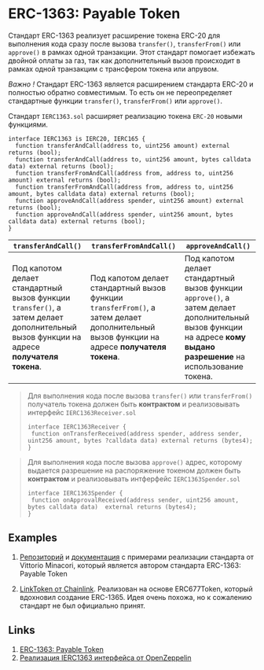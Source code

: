 # ERC-1363: Payable Token

Cтандарт ERC-1363 реализует расширение токена ERC-20 для выполнения кода сразу после вызова ```transfer()```, ```transferFrom()``` или ```approve()``` в рамках одной транзакции. Этот стандарт помогает избежать двойной оплаты за газ, так как дополнительный вызов происходит в рамках одной транзакцим с трансфером токена или апрувом.

_Важно !_ Cтандарт ERC-1363 является расширением стандарта ERC-20 и полностью обратно совместимым. То есть он не переопределяет стандартные функции ```transfer()```, ```transferFrom()``` или ```approve()```.

Стандарт ```IERC1363.sol``` расширяет реализацию токена ```ERC-20``` новыми функциями.
```solidity
interface IERC1363 is IERC20, IERC165 {
  function transferAndCall(address to, uint256 amount) external returns (bool);
  function transferAndCall(address to, uint256 amount, bytes calldata data) external returns (bool);
  function transferFromAndCall(address from, address to, uint256 amount) external returns (bool);
  function transferFromAndCall(address from, address to, uint256 amount, bytes calldata data) external returns (bool);
  function approveAndCall(address spender, uint256 amount) external returns (bool);
  function approveAndCall(address spender, uint256 amount, bytes calldata data) external returns (bool);
}
```

|```transferAndCall()```|```transferFromAndCall()```|```approveAndCall()```|
|-|-|-|
|Под капотом делает стандартный вызов функции ```transfer()```, а затем делает дополнительный вызов функции на адресе **получателя токена**.|Под капотом делает стандартный вызов функции ```transferFrom()```, а затем делает дополнительный вызов функции на адресе **получателя токена**.|Под капотом делает стандартный вызов функции ```approve()```, а затем делает дополнительный вызов функции на адресе **кому выдано разрешение** на использование токена.|

>Для выполнения кода после вызова ```transfer()``` или ```transferFrom()``` получатель токена должен быть **контрактом** и реализовывать интерфейс ```IERC1363Receiver.sol```
>```solidity
>interface IERC1363Receiver {
>  function onTransferReceived(address spender, address sender, uint256 amount, bytes ?calldata data) external returns (bytes4);
>}
>```

>Для выполнения кода после вызова ```approve()``` адрес, которому выдается разрешение на распоряжение токеном должен быть **контрактом** и реализовывать интферфейс ```IERC1363Spender.sol```
>```solidity
>interface IERC1363Spender {
>  function onApprovalReceived(address sender, uint256 amount, bytes calldata data)  external returns (bytes4);
>}
>```

## Examples
1. [Репозиторий](https://github.com/vittominacori/erc1363-payable-token) и [документация](https://vittominacori.github.io/erc1363-payable-token/#ierc1363receiver) с примерами реализации стандарта от Vittorio Minacori, который является автором стандарта ERC-1363: Payable Token

2. [LinkToken от Chainlink](https://github.com/smartcontractkit/LinkToken/blob/f307ea6d4c/contracts/v0.4/ERC677Token.sol). Реализован на основе ERC677Token, который вдохновил создание ERC-1365. Идея очень похожа, но к сожалению стандарт не был официально принят.

## Links
1. [ERC-1363: Payable Token](https://eips.ethereum.org/EIPS/eip-1363)
2. [Реализация IERC1363 интерфейса от OpenZeppelin](https://docs.openzeppelin.com/contracts/4.x/api/interfaces#IERC1363)
